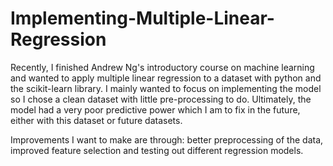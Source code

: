# Implementing-Multiple-Linear-Regression
Recently, I finished Andrew Ng's introductory course on machine learning and wanted to apply multiple linear regression to a dataset with python and the scikit-learn library. I mainly wanted to focus on implementing the model so I chose a clean dataset with little pre-processing to do. Ultimately, the model had a very poor predictive power which I am to fix in the future, either with this dataset or future datasets. 

Improvements I want to make are through: better preprocessing of the data, improved feature selection and testing out different regression models.
